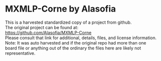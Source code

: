 
# MXMLP-Corne by Alasofia  
This is a harvested standardized copy of a project from github.  
The original project can be found at:  
https://github.com/Alasofia/MXMLP-Corne  
Please consult that link for additional, details, files, and license information.  
Note: It was auto harvested and if the original repo had more than one board file or anything out of the ordinary the files here are likely not representative.  
    
